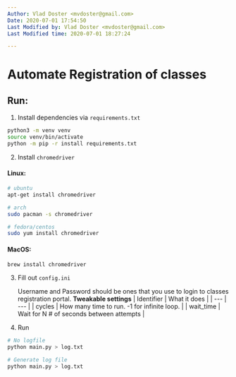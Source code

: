 ```yaml
---
Author: Vlad Doster <mvdoster@gmail.com>
Date: 2020-07-01 17:54:50
Last Modified by: Vlad Doster <mvdoster@gmail.com>
Last Modified time: 2020-07-01 18:27:24

---
```


# Automate Registration of classes

## Run:

1. Install dependencies via `requirements.txt`

```bash
python3 -m venv venv
source venv/bin/activate
python -m pip -r install requirements.txt
```

2. Install `chromedriver`

#### Linux:

```bash
# ubuntu
apt-get install chromedriver

# arch
sudo pacman -s chromedriver

# fedora/centos
sudo yum install chromedriver
```

#### MacOS:

```bash
brew install chromedriver
```

3. Fill out `config.ini`

   Username and Password should be ones that you use to login to classes registration portal.
   **Tweakable settings**
   | Identifier | What it does                                |
   | ---        | ---                                         |
   | cycles     | How many time to run. -1 for infinite loop. |
   | wait_time  | Wait for N # of seconds between attempts    |

4. Run

```bash
# No logfile
python main.py > log.txt

# Generate log file
python main.py > log.txt
```

